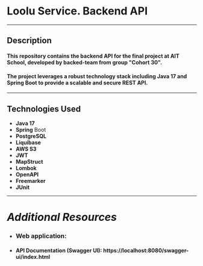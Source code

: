 # **Loolu Service. Backend API**

----------------------

## **Description**

#### This repository contains the backend API for the final project at AIT School, developed by backed-team from group "Cohort 30".

#### The project leverages a robust technology stack including Java 17 and Spring Boot to provide a scalable and secure REST API.

----------------------

## **Technologies Used**

* **Java 17**
* **Spring** Boot
* **PostgreSQL**
* **Liquibase**
* **AWS S3**
* **JWT**
* **MapStruct**
* **Lombok**
* **OpenAPI**
* **Freemarker**
* **JUnit**

---------------

# _Additional Resources_

* ### Web application:
* #### API Documentation (Swagger UI): https://localhost:8080/swagger-ui/index.html